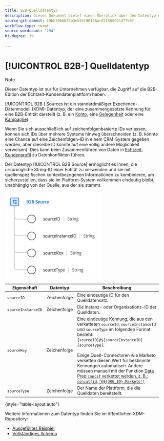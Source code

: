 ```yaml
---
title: B2B-Quelldatentyp
description: Dieses Dokument bietet einen Überblick über den Datentyp des B2B-Quell-Experience-Datenmodells (XDM).
source-git-commit: 19bb39b66f3a3eb93fd0138ac021568021d77b0f
workflow-type: tm+mt
source-wordcount: '294'
ht-degree: 3%

---
```


# [!UICONTROL B2B-] Quelldatentyp

>[!NOTE]
>
>Dieser Datentyp ist nur für Unternehmen verfügbar, die Zugriff auf die B2B-Edition der Echtzeit-Kundendatenplattform haben.

[!UICONTROL B2B ] Sources ist ein standardmäßiger Experience-Datenmodell (XDM)-Datentyp, der eine zusammengesetzte Kennung für eine B2B-Entität darstellt (z. B. ein  [Konto](../classes/b2b/business-account.md), eine  [Gelegenheit](../classes/b2b/business-opportunity.md) oder eine  [Kampagne](../classes/b2b/business-campaign.md)).

Wenn Sie sich ausschließlich auf zeichenfolgenbasierte IDs verlassen, können sich IDs über mehrere Systeme hinweg überschneiden (z. B. könnte eine Chance auf eine Zeichenfolgen-ID in einem CRM-System gegeben werden, aber dieselbe ID könnte auf eine völlig andere Möglichkeit verweisen). Dies kann beim Zusammenführen von Daten in [Echtzeit-Kundenprofil](../../profile/home.md) zu Datenkonflikten führen.

Der Datentyp [!UICONTROL B2B Source] ermöglicht es Ihnen, die ursprüngliche String-ID einer Entität zu verwenden und sie mit quellenspezifischen kontextbezogenen Informationen zu kombinieren, um sicherzustellen, dass sie im Platform-System vollkommen eindeutig bleibt, unabhängig von der Quelle, aus der sie stammt.

![B2B-Quellstruktur](../images/data-types/b2b-source.png)

| Eigenschaft | Datentyp | Beschreibung |
| --- | --- | --- |
| `sourceID` | Zeichenfolge | Eine eindeutige ID für den Quelldatensatz. |
| `sourceInstanceID` | Zeichenfolge | Die Instanz- oder Organisations-ID der Quelldaten. |
| `sourceKey` | Zeichenfolge | Eine eindeutige Kennung, die aus den verketteten `sourceId`, `sourceInstanceId` und `sourceType` im folgenden Format besteht: `[sourceID]@$[sourceInstanceID].[sourceType]`.<br><br>Einige Quell-Connectoren wie Marketo verketten diesen Wert für bestimmte Kennungen automatisch. Andere müssen manuell mit der Funktion [Data Prep `concat` verkettet werden, z. B.: `concat(id,"@${ORG_ID}.Marketo")`](../../data-prep/functions.md#string) |
| `sourceType` | Zeichenfolge | Der Name der Plattform, die die Quelldaten bereitstellt. |

{style=&quot;table-layout:auto&quot;}

Weitere Informationen zum Datentyp finden Sie im öffentlichen XDM-Repository:

* [Ausgefülltes Beispiel](https://github.com/adobe/xdm/blob/master/components/datatypes/b2b/b2b-source.example.1.json)
* [Vollständiges Schema](https://github.com/adobe/xdm/blob/master/components/datatypes/b2b/b2b-source.schema.json)
